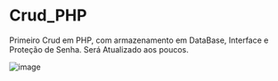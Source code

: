 # Crud_PHP
Primeiro Crud em PHP, com armazenamento em DataBase, Interface e Proteção de Senha. Será Atualizado aos poucos.

![image](https://user-images.githubusercontent.com/63565141/230160716-b67766ce-ac49-4b78-97eb-8d5954ce9de5.png)
